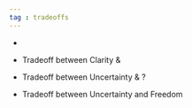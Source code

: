 ```yaml
---
tag : tradeoffs
---
```



- 

- Tradeoff between Clarity & 

- Tradeoff between Uncertainty & ?
- Tradeoff between Uncertainty and Freedom
